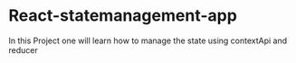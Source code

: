 # React-statemanagement-app
In this Project one will learn how to manage the state using contextApi and reducer 
